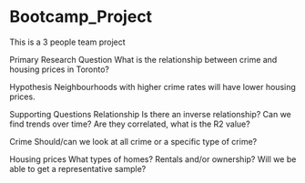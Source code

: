 # Bootcamp_Project
This is a 3 people team project

Primary Research Question
What is the relationship between crime and housing prices in Toronto?

Hypothesis
Neighbourhoods with higher crime rates will have lower housing prices.

Supporting Questions
Relationship
Is there an inverse relationship? 
Can we find trends over time? 
Are they correlated, what is the R2 value?

Crime
Should/can we look at all crime or a specific type of crime? 

Housing prices
What types of homes? 
Rentals and/or ownership? 
Will we be able to get a representative sample?

